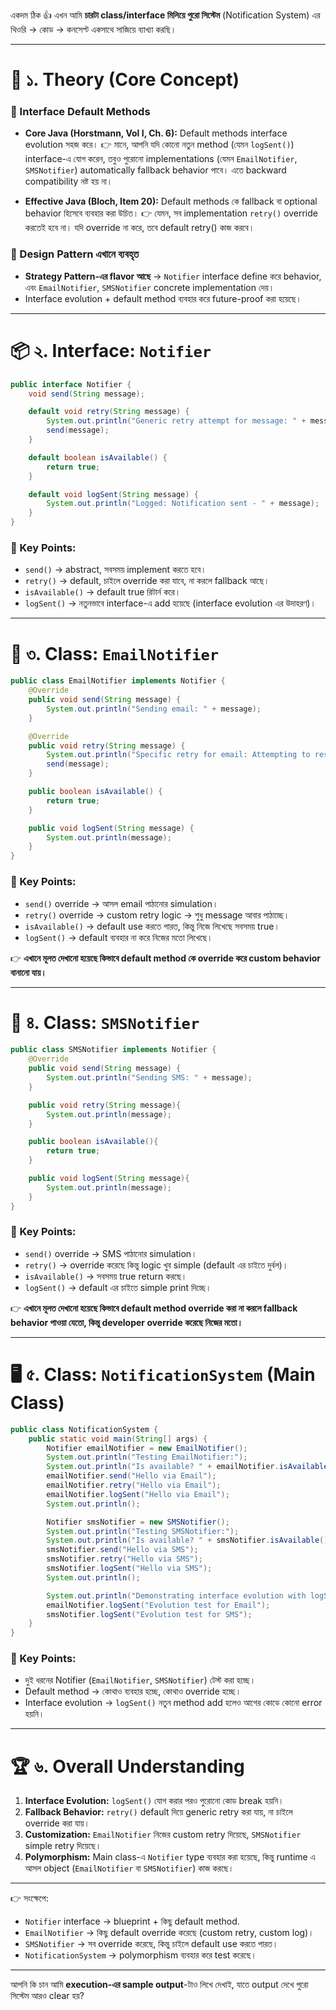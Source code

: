 একদম ঠিক 👍 এখন আমি **চারটা class/interface মিলিয়ে পুরো সিস্টেম** (Notification System) এর থিওরি → কোড → কনসেপ্ট একসাথে সাজিয়ে ব্যাখ্যা করছি।

---

# 📖 ১. Theory (Core Concept)

### 🔹 Interface Default Methods

* **Core Java (Horstmann, Vol I, Ch. 6):**
  Default methods interface evolution সহজ করে।
  👉 মানে, আপনি যদি কোনো নতুন method (যেমন `logSent()`) interface-এ যোগ করেন, তবুও পুরোনো implementations (যেমন `EmailNotifier`, `SMSNotifier`) automatically fallback behavior পাবে। এতে backward compatibility নষ্ট হয় না।

* **Effective Java (Bloch, Item 20):**
  Default methods কে fallback বা optional behavior হিসেবে ব্যবহার করা উচিত।
  👉 যেমন, সব implementation `retry()` override করতেই হবে না। যদি override না করে, তবে default retry() কাজ করবে।

### 🔹 Design Pattern এখানে ব্যবহৃত

* **Strategy Pattern-এর flavor আছে** → `Notifier` interface define করে behavior, এবং `EmailNotifier`, `SMSNotifier` concrete implementation দেয়।
* Interface evolution + default method ব্যবহার করে future-proof করা হয়েছে।

---

# 📦 ২. Interface: `Notifier`

```java
public interface Notifier {
    void send(String message);

    default void retry(String message) {
        System.out.println("Generic retry attempt for message: " + message);
        send(message);
    }

    default boolean isAvailable() {
        return true;
    }

    default void logSent(String message) {
        System.out.println("Logged: Notification sent - " + message);
    }
}
```

### 🔑 Key Points:

* `send()` → abstract, সবসময় implement করতে হবে।
* `retry()` → default, চাইলে override করা যাবে, না করলে fallback আছে।
* `isAvailable()` → default true রিটার্ন করে।
* `logSent()` → নতুনভাবে interface-এ add হয়েছে (interface evolution এর উদাহরণ)।

---

# 📧 ৩. Class: `EmailNotifier`

```java
public class EmailNotifier implements Notifier {
    @Override
    public void send(String message) {
        System.out.println("Sending email: " + message);
    }

    @Override
    public void retry(String message) {
        System.out.println("Specific retry for email: Attempting to resend " + message);
        send(message);
    }

    public boolean isAvailable() {
        return true;
    }

    public void logSent(String message) {
        System.out.println(message);
    }
}
```

### 🔑 Key Points:

* `send()` override → আসল email পাঠানোর simulation।
* `retry()` override → custom retry logic → শুধু message আবার পাঠাচ্ছে।
* `isAvailable()` → default use করতে পারত, কিন্তু নিজে লিখেছে সবসময় true।
* `logSent()` → default ব্যবহার না করে নিজের মতো লিখেছে।

👉 **এখানে মূলত দেখানো হয়েছে কিভাবে default method কে override করে custom behavior বানানো যায়।**

---

# 📱 ৪. Class: `SMSNotifier`

```java
public class SMSNotifier implements Notifier {
    @Override
    public void send(String message) {
        System.out.println("Sending SMS: " + message);
    }

    public void retry(String message){
        System.out.println(message);
    }

    public boolean isAvailable(){
        return true;
    }

    public void logSent(String message){
        System.out.println(message);
    }
}
```

### 🔑 Key Points:

* `send()` override → SMS পাঠানোর simulation।
* `retry()` → override করেছে কিন্তু logic খুব simple (default এর চাইতে দুর্বল)।
* `isAvailable()` → সবসময় true return করছে।
* `logSent()` → default এর চাইতে simple print দিচ্ছে।

👉 **এখানে মূলত দেখানো হয়েছে কিভাবে default method override করা না করলে fallback behavior পাওয়া যেতো, কিন্তু developer override করেছে নিজের মতো।**

---

# 🖥️ ৫. Class: `NotificationSystem` (Main Class)

```java
public class NotificationSystem {
    public static void main(String[] args) {
        Notifier emailNotifier = new EmailNotifier();
        System.out.println("Testing EmailNotifier:");
        System.out.println("Is available? " + emailNotifier.isAvailable());
        emailNotifier.send("Hello via Email");
        emailNotifier.retry("Hello via Email");
        emailNotifier.logSent("Hello via Email");
        System.out.println();

        Notifier smsNotifier = new SMSNotifier();
        System.out.println("Testing SMSNotifier:");
        System.out.println("Is available? " + smsNotifier.isAvailable());
        smsNotifier.send("Hello via SMS");
        smsNotifier.retry("Hello via SMS");
        smsNotifier.logSent("Hello via SMS");
        System.out.println();

        System.out.println("Demonstrating interface evolution with logSent():");
        emailNotifier.logSent("Evolution test for Email");
        smsNotifier.logSent("Evolution test for SMS");
    }
}
```

### 🔑 Key Points:

* দুই ধরনের Notifier (`EmailNotifier`, `SMSNotifier`) টেস্ট করা হচ্ছে।
* Default method → কোথাও ব্যবহার হচ্ছে, কোথাও override হচ্ছে।
* Interface evolution → `logSent()` নতুন method add হলেও আগের কোডে কোনো error হয়নি।

---

# 🏆 ৬. Overall Understanding

1. **Interface Evolution:** `logSent()` যোগ করার পরও পুরোনো কোড break হয়নি।
2. **Fallback Behavior:** `retry()` default দিয়ে generic retry করা যায়, না চাইলে override করা যায়।
3. **Customization:** `EmailNotifier` নিজের custom retry দিয়েছে, `SMSNotifier` simple retry দিয়েছে।
4. **Polymorphism:** Main class-এ `Notifier` type ব্যবহার করা হয়েছে, কিন্তু runtime এ আসল object (`EmailNotifier` বা `SMSNotifier`) কাজ করছে।

---

👉 সংক্ষেপে:

* `Notifier` interface → blueprint + কিছু default method.
* `EmailNotifier` → কিছু default override করেছে (custom retry, custom log)।
* `SMSNotifier` → সব override করেছে, কিন্তু চাইলে default use করতে পারত।
* `NotificationSystem` → polymorphism ব্যবহার করে test করেছে।

---

আপনি কি চান আমি **execution-এর sample output**-টাও লিখে দেখাই, যাতে output দেখে পুরো সিস্টেম আরও clear হয়?
